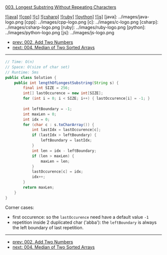 [003. Longest Substring Without Repeating Characters](https://leetcode.com/problems/longest-substring-without-repeating-characters/)

[![java]](../java/003-longest-substring-without-repeating-characters.md)
[![cpp]](../cpp/003-longest-substring-without-repeating-characters.md)
[![c]](../c/003-longest-substring-without-repeating-characters.md)
[![csharp]](../csharp/003-longest-substring-without-repeating-characters.md)
[![ruby]](../ruby/003-longest-substring-without-repeating-characters.md)
[![python]](../python/003-longest-substring-without-repeating-characters.md)
[![js]](../js/003-longest-substring-without-repeating-characters.md)
[java]: ../images/java-logo.png
[cpp]: ../images/cpp-logo.png
[c]: ../images/c-logo.png
[csharp]: ../images/csharp-logo.png
[ruby]: ../images/ruby-logo.png
[python]: ../images/python-logo.png
[js]: ../images/js-logo.png

- [prev: 002. Add Two Numbers](002-add-two-numbers.md)
- [next: 004. Median of Two Sorted Arrays](004-median-of-two-sorted-arrays.md)

---

```java
// Time: O(n)
// Space: O(size of char set)
// Runtime: 5ms
public class Solution {
    public int lengthOfLongestSubstring(String s) {
        final int SIZE = 256;
        int[] lastOccurence = new int[SIZE];
        for (int i = 0; i < SIZE; i++) { lastOccurence[i] = -1; }

        int leftBoundary = -1;
        int maxLen = 0;
        int idx = 0;
        for (char c : s.toCharArray()) {
            int lastIdx = lastOccurence[c];
            if (lastIdx > leftBoundary) {
                leftBoundary = lastIdx;
            }
            int len = idx - leftBoundary;
            if (len > maxLen) {
                maxLen = len;
            }
            lastOccurence[c] = idx;
            idx++;
        }
        return maxLen;
    }
}
```

Corner cases:
- first occurence: so the `lastOccurence` need have a default value `-1`
- repetition inside 2 duplicated char ('abba'): the `leftBoundary` is always the left boundary of last repetition.


---

- [prev: 002. Add Two Numbers](002-add-two-numbers.md)
- [next: 004. Median of Two Sorted Arrays](004-median-of-two-sorted-arrays.md)
